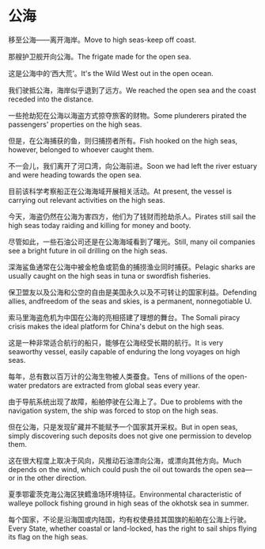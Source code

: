 # 公海

<p><span class="chinese">移至公海――离开海岸。</span><span class="english">Move to high seas-keep off coast.</span></p>

<p><span class="chinese">那艘护卫舰开向公海。</span><span class="english">The frigate made for the open sea.</span></p>

<p><span class="chinese">这是公海中的‘西大荒’。</span><span class="english">It's the Wild West out in the open ocean.</span></p>

<p><span class="chinese">我们驶抵公海，海岸似乎退到了远方。</span><span class="english">We reached the open sea and the coast receded into the distance.</span></p>

<p><span class="chinese">一些抢劫犯在公海以海盗方式掠夺旅客的财物。</span><span class="english">Some plunderers pirated the passengers' properties on the high seas.</span></p>

<p><span class="chinese">但是，在公海捕获的鱼，则归捕捞者所有。</span><span class="english">Fish hooked on the high seas, however, belonged to whoever caught them.</span></p>

<p><span class="chinese">不一会儿，我们离开了河口湾，向公海前进。</span><span class="english">Soon we had left the river estuary and were heading towards the open sea.</span></p>

<p><span class="chinese">目前该科学考察船正在公海海域开展相关活动。</span><span class="english">At present, the vessel is carrying out relevant activities on the high seas.</span></p>

<p><span class="chinese">今天，海盗仍然在公海为害四方，他们为了钱财而抢劫杀人。</span><span class="english">Pirates still sail the high seas today raiding and killing for money and booty.</span></p>

<p><span class="chinese">尽管如此，一些石油公司还是在公海海域看到了曙光。</span><span class="english">Still, many oil companies see a bright future in oil drilling on the high seas.</span></p>

<p><span class="chinese">深海鲨鱼通常在公海中被金枪鱼或箭鱼的捕捞渔业同时捕获。</span><span class="english">Pelagic sharks are usually caught on the high seas in tuna or swordfish fisheries.</span></p>

<p><span class="chinese">保卫盟友以及公海和公空的自由是美国永久以及不可转让的国家利益。</span><span class="english">Defending allies, andfreedom of the seas and skies, is a permanent, nonnegotiable U.</span></p>

<p><span class="chinese">索马里海盗危机为中国在公海的亮相搭建了理想的舞台。</span><span class="english">The Somali piracy crisis makes the ideal platform for China's debut on the high seas.</span></p>

<p><span class="chinese">这是一种非常适合航行的船只，能够在公海经受长期的航行。</span><span class="english">It is very seaworthy vessel, easily capable of enduring the long voyages on high seas.</span></p>

<p><span class="chinese">每年，总有数以百万计的公海生物被人类蚕食。</span><span class="english">Tens of millions of the open-water predators are extracted from global seas every year.</span></p>

<p><span class="chinese">由于导航系统出现了故障，船舶停驶在公海上了。</span><span class="english">Due to problems with the navigation system, the ship was forced to stop on the high seas.</span></p>

<p><span class="chinese">但在公海，只是发现矿藏并不能赋予一个国家其开采权。</span><span class="english">But in open seas, simply discovering such deposits does not give one permission to develop them.</span></p>

<p><span class="chinese">这在很大程度上取决于风向，风推动石油漂向公海，或漂向其他方向。</span><span class="english">Much depends on the wind, which could push the oil out towards the open sea—or in the other direction.</span></p>

<p><span class="chinese">夏季鄂霍茨克海公海区狭鳕渔场环境特征。</span><span class="english">Environmental characteristic of walleye pollock fishing ground in high seas of the okhotsk sea in summer.</span></p>

<p><span class="chinese">每个国家，不论是沿海国或内陆国，均有权使悬挂其国旗的船舶在公海上行驶。</span><span class="english">Every State, whether coastal or land-locked, has the right to sail ships flying its flag on the high seas.</span></p>

